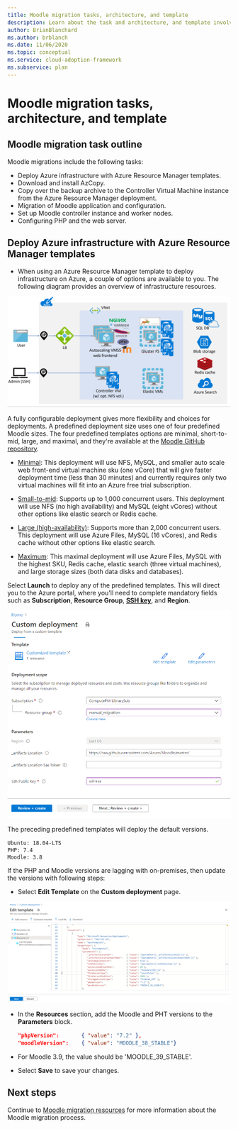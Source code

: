 ```yaml
---
title: Moodle migration tasks, architecture, and template
description: Learn about the task and architecture, and template involved in a Moodle migration.
author: BrianBlanchard
ms.author: brblanch
ms.date: 11/06/2020
ms.topic: conceptual
ms.service: cloud-adoption-framework
ms.subservice: plan
---
```


# Moodle migration tasks, architecture, and template

## Moodle migration task outline

Moodle migrations include the following tasks:

- Deploy Azure infrastructure with Azure Resource Manager templates.
- Download and install AzCopy.
- Copy over the backup archive to the Controller Virtual Machine instance from the Azure Resource Manager deployment.
- Migration of Moodle application and configuration.
- Set up Moodle controller instance and worker nodes.
- Configuring PHP and the web server.

## Deploy Azure infrastructure with Azure Resource Manager templates

- When using an Azure Resource Manager template to deploy infrastructure on Azure, a couple of options are available to you. The following diagram provides an overview of infrastructure resources.

![Azure infrastructure resources.](images/architecture.png)

A fully configurable deployment gives more flexibility and choices for deployments. A predefined deployment size uses one of four predefined Moodle sizes. The four predefined templates options are minimal, short-to-mid, large, and maximal, and they're available at the [Moodle GitHub repository](https://github.com/Azure/Moodle).

- [Minimal](https://portal.azure.com/#create/Microsoft.Template/uri/https%3A%2F%2Fraw.githubusercontent.com%2FAzure%2FMoodle%2Fmaster%2Fazuredeploy-minimal.json): This deployment will use NFS, MySQL, and smaller auto scale web front-end virtual machine sku (one vCore) that will give faster deployment time (less than 30 minutes) and currently requires only two virtual machines will fit into an Azure free trial subscription.  

- [Small-to-mid](https://portal.azure.com/#create/Microsoft.Template/uri/https%3A%2F%2Fraw.githubusercontent.com%2FAzure%2FMoodle%2Fmaster%2Fazuredeploy-small2mid-noha.json): Supports up to 1,000 concurrent users. This deployment will use NFS (no high availability) and MySQL (eight vCores) without other options like elastic search or Redis cache.  

- [Large (high-availability)](https://portal.azure.com/#create/Microsoft.Template/uri/https%3A%2F%2Fraw.githubusercontent.com%2FAzure%2FMoodle%2Fmaster%2Fazuredeploy-large-ha.json): Supports more than 2,000 concurrent users. This deployment will use Azure Files, MySQL (16 vCores), and Redis cache without other options like elastic search.  

- [Maximum](https://portal.azure.com/#create/Microsoft.Template/uri/https%3A%2F%2Fraw.githubusercontent.com%2FAzure%2FMoodle%2Fmaster%2Fazuredeploy-maximal.json): This maximal deployment will use Azure Files, MySQL with the highest SKU, Redis cache, elastic search (three virtual machines), and large storage sizes (both data disks and databases).

Select **Launch** to deploy any of the predefined templates. This will direct you to the Azure portal, where you'll need to complete mandatory fields such as **Subscription**, **Resource Group**, [**SSH key**](https://docs.github.com/en/github/authenticating-to-github/generating-a-new-ssh-key-and-adding-it-to-the-ssh-agent), and **Region**.

![Custom deployment: Deploy from a custom template.](images/custom-deployment.png)

The preceding predefined templates will deploy the default versions.

```
Ubuntu: 18.04-LTS
PHP: 7.4
Moodle: 3.8
```

If the PHP and Moodle versions are lagging with on-premises, then update the versions with following steps:

- Select **Edit Template** on the **Custom deployment** page.
    
![Edit template: Edit your Azure Resource Manager template.](images/edit-template.png)

- In the **Resources** section, add the Moodle and PHT versions to the **Parameters** block.

    ```json
    "phpVersion":       { "value": "7.2" },
    "moodleVersion":    { "value": "MOODLE_38_STABLE"}
    ```

- For Moodle 3.9, the value should be 'MOODLE_39_STABLE'.

- Select **Save** to save your changes.

## Next steps

Continue to [Moodle migration resources](/migration-resources.md) for more information about the Moodle migration process.